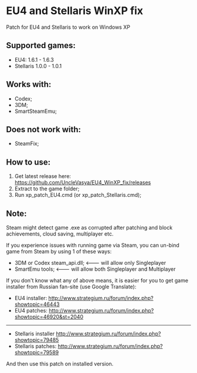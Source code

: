 # EU4 and Stellaris WinXP fix
Patch for EU4 and Stellaris to work on Windows XP

## Supported games:
- EU4: 1.6.1 - 1.6.3
- Stellaris 1.0.0 - 1.0.1

## Works with:
- Codex;
- 3DM;
- SmartSteamEmu;

## Does not work with:
- SteamFix;

## How to use:
1. Get latest release here: https://github.com/UncleVasya/EU4_WinXP_fix/releases
2. Extract to the game folder;
3. Run xp_patch_EU4.cmd (or xp_patch_Stellaris.cmd);

## Note:
Steam might detect game .exe as corrupted after patching and block achievements, cloud saving, multiplayer etc.

If you experience issues with running game via Steam, you can un-bind game from Steam by using 1 of these ways:
- 3DM or Codex steam_api.dll;  <--- will allow only Singleplayer
- SmartEmu tools;  <--- will allow both Singleplayer and Multiplayer

If you don't know what any of above means, it is easier for you to get game installer from Russian fan-site (use Google Translate):

- EU4 installer: http://www.strategium.ru/forum/index.php?showtopic=46443
- EU4 patches: http://www.strategium.ru/forum/index.php?showtopic=46920&st=2040

------

- Stellaris installer http://www.strategium.ru/forum/index.php?showtopic=79485
- Stellaris patches: http://www.strategium.ru/forum/index.php?showtopic=79589

And then use this patch on installed version.
